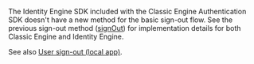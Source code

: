 The Identity Engine SDK included with the Classic Engine Authentication SDK doesn't have a new method for the basic sign-out flow. See the previous sign-out method ([signOut](https://github.com/okta/okta-auth-js/tree/master#signout)) for implementation details for both Classic Engine and Identity Engine.

See also [User sign-out (local app)](/docs/guides/oie-embedded-sdk-use-case-basic-sign-out/nodejs/main/).